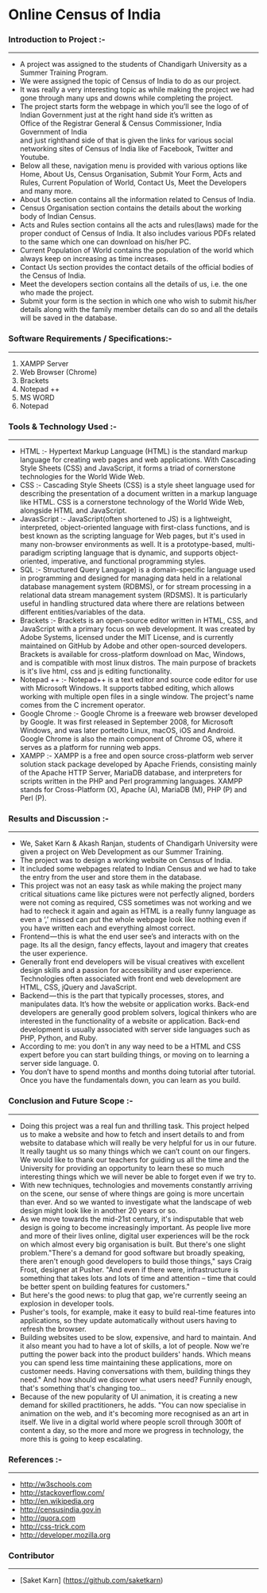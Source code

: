 # Online Census of India


### Introduction to Project :-
___
*	A project was assigned to the students of Chandigarh University as a Summer Training Program.<br>
*	We were assigned the topic of Census of India to do as our project.<br>
*	It was really a very interesting topic as while making the project we had gone through many ups and downs while completing the project.<br>
*	The project starts form the webpage in which you’ll see the logo of of Indian Government just at the right hand side it’s written as <br>
Office of the Registrar General & Census Commissioner, India<br>
Government of India<br>
and just righthand side of that is given the links for various social networking sites of Census of India like of Facebook, Twitter and Youtube.<br>
*	Below all these, navigation menu is provided with various options like Home, About Us, Census Organisation, Submit Your Form, Acts and Rules, Current Population of World, Contact Us, Meet the Developers and many more.<br>
*	About Us section contains all the information related to Census of India.<br>
*	Census Organisation section contains the details about the working body of Indian Census.<br>
*	Acts and Rules section contains all the acts and rules(laws) made for the proper conduct of Census of India. It also includes various PDFs related to the same which one can download on his/her PC.<br>
*	Current Population of World contains the population of the world which always keep on increasing as time increases.<br>
*	Contact Us section provides the contact details of the official bodies of the Census of India.<br>
*	Meet the developers section contains all the details of us, i.e. the one who made the project.<br>
*	Submit your form is the section in which one who wish to submit his/her details along with the family member details can do so and all the details will be saved in the database.<br>

### Software Requirements / Specifications:-
___
1.	XAMPP Server<br>
2.	Web Browser (Chrome)<br>
3.	Brackets<br>
4.	Notepad ++<br>
5.	MS WORD<br>
6.	Notepad<br>


### Tools & Technology Used :-
___

*	HTML :- Hypertext Markup Language (HTML) is the standard markup language for creating web pages and web applications. With Cascading Style Sheets (CSS) and JavaScript, it forms a triad of cornerstone technologies for the World Wide Web.<br>
*	CSS :- Cascading Style Sheets (CSS) is a style sheet language used for describing the presentation of a document written in a markup language like HTML. CSS is a cornerstone technology of the World Wide Web, alongside HTML and JavaScript.<br>
*	JavasScript :- JavaScript(often shortened to JS) is a lightweight, interpreted, object-oriented language with first-class functions, and is best known as the scripting language for Web pages, but it's used in many non-browser environments as well. It is a prototype-based, multi-paradigm scripting language that is dynamic, and supports object-oriented, imperative, and functional programming styles.<br>
*	SQL :- Structured Query Language) is a domain-specific language used in programming and designed for managing data held in a relational database management system (RDBMS), or for stream processing in a relational data stream management system (RDSMS). It is particularly useful in handling structured data where there are relations between different entities/variables of the data. <br>
*	Brackets :- Brackets is an open-source editor written in HTML, CSS, and JavaScript with a primary focus on web development. It was created by Adobe Systems, licensed under the MIT License, and is currently maintained on GitHub by Adobe and other open-sourced developers. Brackets is available for cross-platform download on Mac, Windows, and is compatible with most linux distros. The main purpose of brackets is it's live html, css and js editing functionality.<br>
*	Notepad ++ :- Notepad++ is a text editor and source code editor for use with Microsoft Windows. It supports tabbed editing, which allows working with multiple open files in a single window. The project's name comes from the C increment operator.<br>
*	Google Chrome :- Google Chrome is a freeware web browser developed by Google. It was first released in September 2008, for Microsoft Windows, and was later portedto Linux, macOS, iOS and Android. Google Chrome is also the main component of Chrome OS, where it serves as a platform for running web apps.<br>
*	XAMPP :- XAMPP is a free and open source cross-platform web server solution stack package developed by Apache Friends, consisting mainly of the Apache HTTP Server, MariaDB database, and interpreters for scripts written in the PHP and Perl programming languages. XAMPP stands for Cross-Platform (X), Apache (A), MariaDB (M), PHP (P) and Perl (P).<br>


### Results and Discussion :-
___

*	We, Saket Karn & Akash Ranjan, students of Chandigarh University were given a project on Web Development as our Summer Training.<br>
*	The project was to design a working website on Census of India.<br>
*	It included some webpages related to Indian Census and we had to take the entry from the user and store them in the database.<br>
*	This project was not an easy task as while making the project many critical situations came like pictures were not perfectly aligned, borders were not coming as required, CSS sometimes was not working and we had to recheck it again and again as HTML is a really funny language as even a ‘,’ missed can put the whole webpage look like nothing even if you have written each and everything almost correct.<br>
*	Frontend — this is what the end user see’s and interacts with on the page. Its all the design, fancy effects, layout and imagery that creates the user experience.<br>
*	Generally front end developers will be visual creatives with excellent design skills and a passion for accessibility and user experience. Technologies often associated with front end web development are HTML, CSS, jQuery and JavaScript.<br>
*	Backend — this is the part that typically processes, stores, and manipulates data. It’s how the website or application works. Back-end developers are generally good problem solvers, logical thinkers who are interested in the functionality of a website or application. Back-end development is usually associated with server side languages such as PHP, Python, and Ruby.<br>
*	According to me: you don’t in any way need to be a HTML and CSS expert before you can start building things, or moving on to learning a server side language. 0.<br>
*	You don’t have to spend months and months doing tutorial after tutorial. Once you have the fundamentals down, you can learn as you build.<br>

### Conclusion and Future Scope :-
___
*	Doing this project was a real fun and thrilling task. This project helped us to make a website and how to fetch and insert details to and from website to database which will really be very helpful for us in our future. It really taught us so many things which we can’t count on our fingers. We would like to thank our teachers for guiding us all the time and the University for providing an opportunity to learn these so much interesting things which we will never be able to forget even if we try to.<br>
*	With new techniques, technologies and movements constantly arriving on the scene, our sense of where things are going is more uncertain than ever. And so we wanted to investigate what the landscape of web design might look like in another 20 years or so.<br>
*	As we move towards the mid-21st century, it's indisputable that web design is going to become increasingly important. As people live more and more of their lives online, digital user experiences will be the rock on which almost every big organisation is built. But there's one slight problem."There's a demand for good software but broadly speaking, there aren't enough good developers to build those things," says Craig Frost, designer at Pusher. "And even if there were, infrastructure is something that takes lots and lots of time and attention – time that could be better spent on building features for customers."<br>
*	But here's the good news: to plug that gap, we're currently seeing an explosion in developer tools.<br>
*	Pusher's tools, for example, make it easy to build real-time features into applications, so they update automatically without users having to refresh the browser.<br>
*	Building websites used to be slow, expensive, and hard to maintain. And it also meant you had to have a lot of skills, a lot of people. Now we're putting the power back into the product builders' hands. Which means you can spend less time maintaining these applications, more on customer needs. Having conversations with them, building things they need." And how should we discover what users need? Funnily enough, that's something that's changing too…<br>
*	Because of the new popularity of UI animation, it is creating a new demand for skilled practitioners, he adds. "You can now specialise in animation on the web, and it's becoming more recognised as an art in itself. We live in a digital world where people scroll through 300ft of content a day, so the more and more we progress in technology, the more this is going to keep escalating.
### References :-
___


*	http://w3schools.com<br>
*	http://stackoverflow.com/<br>
*	http://en.wikipedia.org<br>
*	http://censusindia.gov.in<br>
*	http://quora.com<br>
*	http://css-trick.com<br>
*	http://developer.mozilla.org<br>

### Contributor
___
* [Saket Karn] (https://github.com/saketkarn)
